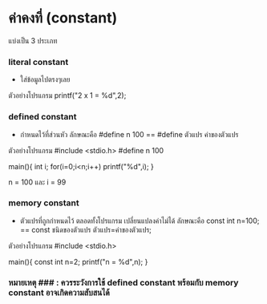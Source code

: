 # ค่าคงที่ (constant) #
แบ่งเป็น 3 ประเภท
### literal constant ###
* ใส่ข้อมูลไปตรงๆเลย 

 ตัวอย่างโปรแกรม
 printf("2 x 1 = %d",2);

### defined constant ### 
* กำหนดไว้ที่ส่วนหัว ลักษณะคือ
 #define n 100 == #define ตัวแปร ค่าของตัวแปร

 ตัวอย่างโปรแกรม
 #include <stdio.h>
 #define n 100 

 main(){
 int i;
 for(i=0;i<n;i++)
 printf("%d",i);
 } 

 n = 100 และ i = 99

### memory constant ###
* ตัวแปรที่ถูกกำหนดไว้ ตลอดทั้งโปรแกรม เปลี่ยนแปลงค่าไม่ได้ 
 ลักษณะคือ
 const int n=100; == const ชนิดของตัวแปร ตัวแปร=ค่าของตัวแปร;

 ตัวอย่างโปรแกรม
 #include <stdio.h>

 main(){
 const int n=2;
 printf("n = %d",n);
 }
 
### หมายเหตุ ### : ควรระวังการใช้ defined constant พร้อมกับ memory constant อาจเกิดความสับสนได้